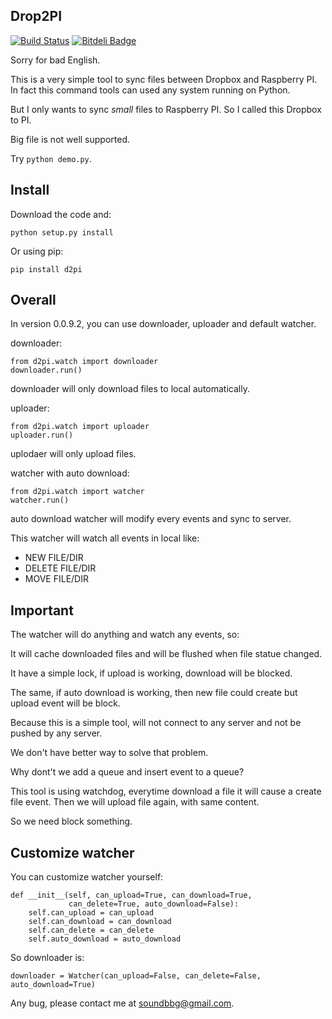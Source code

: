 ## Drop2PI ##

[![Build Status](https://travis-ci.org/GuoJing/Drop2PI.png?branch=master)](https://travis-ci.org/GuoJing/Drop2PI) [![Bitdeli Badge](https://d2weczhvl823v0.cloudfront.net/GuoJing/drop2pi/trend.png)](https://bitdeli.com/free "Bitdeli Badge")

Sorry for bad English.

This is a very simple tool to sync files between Dropbox and Raspberry PI. In fact this command tools can used any system running on Python.

But I only wants to sync *small* files to Raspberry PI. So I called this Dropbox to PI.

Big file is not well supported.

Try `python demo.py`.

## Install ##

Download the code and:

	python setup.py install

Or using pip:

	pip install d2pi

## Overall ##

In version 0.0.9.2, you can use downloader, uploader and default watcher.

downloader:

	from d2pi.watch import downloader
	downloader.run()

downloader will only download files to local automatically.

uploader:

	from d2pi.watch import uploader
	uploader.run()

uplodaer will only upload files.

watcher with auto download:

	from d2pi.watch import watcher
    watcher.run()

auto download watcher will modify every events and sync to server.

This watcher will watch all events in local like:

- NEW FILE/DIR
- DELETE FILE/DIR
- MOVE FILE/DIR

## Important ## 

The watcher will do anything and watch any events, so:

It will cache downloaded files and will be flushed when file statue changed.

It have a simple lock, if upload is working, download will be blocked.

The same, if auto download is working, then new file could create but upload event will be block.

Because this is a simple tool, will not connect to any server and not be pushed by any server.

We don't have better way to solve that problem.

Why dont't we add a queue and insert event to a queue?

This tool is using watchdog, everytime download a file it will cause a create file event. Then we will upload file again, with same content.

So we need block something.

## Customize watcher ##

You can customize watcher yourself:

    def __init__(self, can_upload=True, can_download=True,
                 can_delete=True, auto_download=False):
        self.can_upload = can_upload
        self.can_download = can_download
        self.can_delete = can_delete
        self.auto_download = auto_download

So downloader is:

	downloader = Watcher(can_upload=False, can_delete=False, auto_download=True)

Any bug, please contact me at soundbbg@gmail.com.
